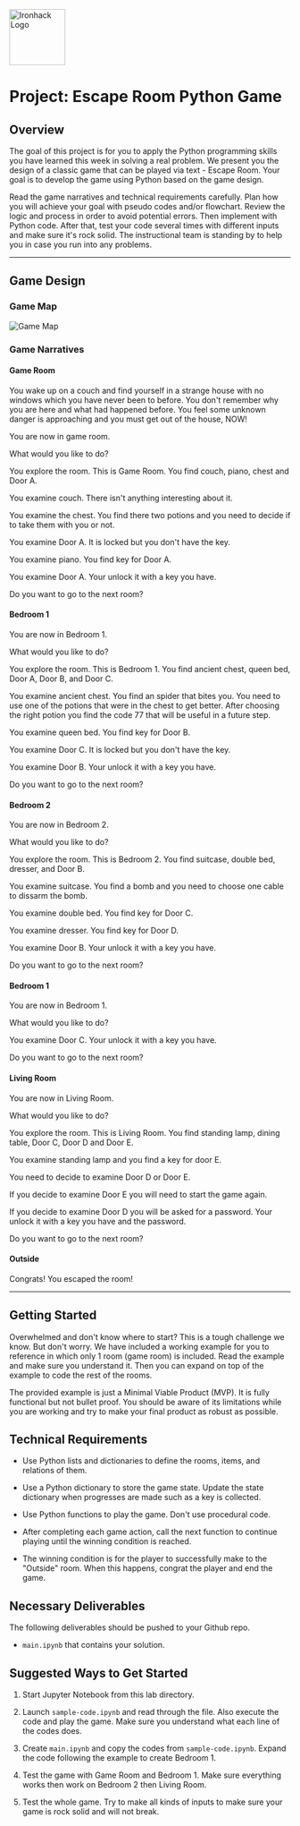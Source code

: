 <img src="https://bit.ly/2VnXWr2" alt="Ironhack Logo" width="100"/>

# Project: Escape Room Python Game

## Overview

The goal of this project is for you to apply the Python programming skills you have learned this week in solving a real problem. We present you the design of a classic game that can be played via text - Escape Room. Your goal is to develop the game using Python based on the game design.

Read the game narratives and technical requirements carefully. Plan how you will achieve your goal with pseudo codes and/or flowchart. Review the logic and process in order to avoid potential errors. Then implement with Python code. After that, test your code several times with different inputs and make sure it's rock solid. The instructional team is standing by to help you in case you run into any problems.

---

## Game Design

### Game Map

![Game Map](escape-room-plan-updated.jpeg)



### Game Narratives

#### Game Room

You wake up on a couch and find yourself in a strange house with no windows which you have never been to before. You don't remember why you are here and what had happened before. You feel some unknown danger is approaching and you must get out of the house, NOW!

You are now in game room.

What would you like to do?

You explore the room. This is Game Room. You find couch, piano, chest and Door A.

You examine couch. There isn't anything interesting about it.

You examine the chest. You find there two potions and you need to decide if to take them with you or not. 

You examine Door A. It is locked but you don't have the key.

You examine piano. You find key for Door A.

You examine Door A. Your unlock it with a key you have.

Do you want to go to the next room?

#### Bedroom 1

You are now in Bedroom 1.

What would you like to do?

You explore the room. This is Bedroom 1. You find ancient chest, queen bed, Door A, Door B, and Door C.

You examine ancient chest. You find an spider that bites you. You need to use one of the potions that were in the chest to get better. After choosing the right potion you find the code 77 that will be useful in a future step.  

You examine queen bed. You find key for Door B.

You examine Door C. It is locked but you don't have the key.

You examine Door B. Your unlock it with a key you have.

Do you want to go to the next room?

#### Bedroom 2

You are now in Bedroom 2.

What would you like to do?

You explore the room. This is Bedroom 2. You find suitcase, double bed, dresser, and Door B.

You examine suitcase. You find a bomb and you need to choose one cable to dissarm the bomb. 

You examine double bed. You find key for Door C.

You examine dresser. You find key for Door D.

You examine Door B. Your unlock it with a key you have.

Do you want to go to the next room?

#### Bedroom 1

You are now in Bedroom 1.

What would you like to do?

You examine Door C. Your unlock it with a key you have.

Do you want to go to the next room?

#### Living Room

You are now in Living Room.

What would you like to do?

You explore the room. This is Living Room. You find standing lamp, dining table, Door C, Door D and Door E.

You examine standing lamp and you find a key for door E. 

You need to decide to examine Door D or Door E. 

If you decide to examine Door E you will need to start the game again. 

If you decide to examine Door D you will be asked for a password. Your unlock it with a key you have and the password.

Do you want to go to the next room?

#### Outside

Congrats! You escaped the room!

---

## Getting Started

Overwhelmed and don't know where to start? This is a tough challenge we know. But don't worry. We have included a working example for you to reference in which only 1 room (game room) is included. Read the example and make sure you understand it. Then you can expand on top of the example to code the rest of the rooms.

The provided example is just a Minimal Viable Product (MVP). It is fully functional but not bullet proof. You should be aware of its limitations while you are working and try to make your final product as robust as possible.

## Technical Requirements

* Use Python lists and dictionaries to define the rooms, items, and relations of them.

* Use a Python dictionary to store the game state. Update the state dictionary when progresses are made such as a key is collected.

* Use Python functions to play the game. Don't use procedural code.

* After completing each game action, call the next function to continue playing until the winning condition is reached.

* The winning condition is for the player to successfully make to the "Outside" room. When this happens, congrat the player and end the game.

## Necessary Deliverables

The following deliverables should be pushed to your Github repo.

* `main.ipynb` that contains your solution.

## Suggested Ways to Get Started

1. Start Jupyter Notebook from this lab directory.

1. Launch `sample-code.ipynb` and read through the file. Also execute the code and play the game. Make sure you understand what each line of the codes does.

1. Create `main.ipynb` and copy the codes from `sample-code.ipynb`. Expand the code following the example to create Bedroom 1.

1. Test the game with Game Room and Bedroom 1. Make sure everything works then work on Bedroom 2 then Living Room.

1. Test the whole game. Try to make all kinds of inputs to make sure your game is rock solid and will not break.
